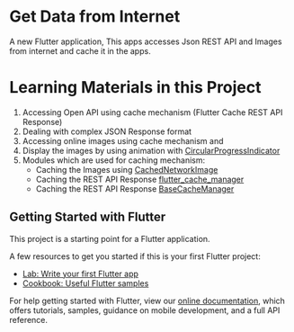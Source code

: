 # Get Data from Internet

A new Flutter application,
This apps accesses Json REST API and Images from internet and cache it in the apps.

# Learning Materials in this Project
1. Accessing Open API using cache mechanism (Flutter Cache REST API Response)
2. Dealing with complex JSON Response format
3. Accessing online images using cache mechanism and
4. Display the images by using animation with [CircularProgressIndicator](https://api.flutter.dev/flutter/material/CircularProgressIndicator-class.html)
5. Modules which are used for caching mechanism:
    -   Caching the Images using [CachedNetworkImage](https://pub.dev/packages/cached_network_image)
    -   Caching the REST API Response [flutter_cache_manager](https://pub.dev/documentation/flutter_cache_manager/latest/flutter_cache_manager/flutter_cache_manager-library.html)
    -   Caching the REST API Response [BaseCacheManager](https://pub.dev/documentation/flutter_cache_manager/latest/flutter_cache_manager/BaseCacheManager-class.html)



## Getting Started with Flutter

This project is a starting point for a Flutter application.

A few resources to get you started if this is your first Flutter project:

- [Lab: Write your first Flutter app](https://flutter.dev/docs/get-started/codelab)
- [Cookbook: Useful Flutter samples](https://flutter.dev/docs/cookbook)

For help getting started with Flutter, view our
[online documentation](https://flutter.dev/docs), which offers tutorials,
samples, guidance on mobile development, and a full API reference.


